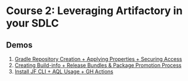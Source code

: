 # Course 2: Leveraging Artifactory in your SDLC

## Demos

1. [Gradle Repository Creation + Applying Properties + Securing Access](./lab-1/README.md)
2. [Creating Build-info + Release Bundles & Package Promotion Process](./lab-2/README.md)
3. [Install JF CLI + AQL Usage + GH Actions](./lab-3/README.md)

